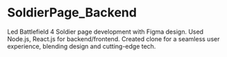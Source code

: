 # SoldierPage_Backend
 Led Battlefield 4 Soldier page development with Figma design. Used Node.js, React.js for backend/frontend. Created clone for a seamless user experience, blending design and cutting-edge tech.
